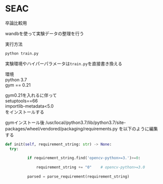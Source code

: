# SEAC
卒論比較用

wandbを使って実験データの整理を行う

実行方法
```Python
python train.py
```

実験環境やハイパーパラメータは`train.py`を直接書き換える

環境  
python 3.7  
gym == 0.21  

gym0.21を入れるに伴って  
setuptools==66  
importlib-metadata<5.0  
をインストールする

gymインストール後
/usr/local/python3.7/lib/python3.7/site-packages/wheel/vendored/packaging/requirements.py
を以下のように編集する
```python
def init(self, requirement_string: str) -> None:
  try:
  
          if requirement_string.find('opencv-python>=3.')>=0:
  
              requirement_string += "0"    # opencv-python>=3.0
  
          parsed = parse_requirement(requirement_string)
```
